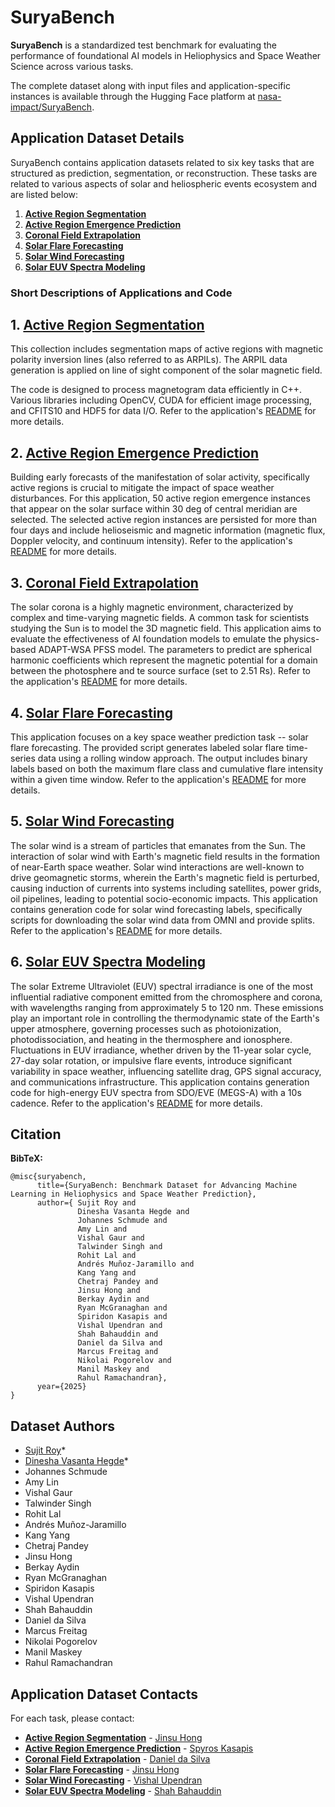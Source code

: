 <!---- Provide an overview of what is being achieved in this repo ----> 

# SuryaBench


**SuryaBench** is a standardized test benchmark for evaluating the performance of foundational AI models in Heliophysics and Space Weather Science across various tasks.  

The complete dataset along with input files and application-specific instances is available through the Hugging Face platform at [nasa-impact/SuryaBench]((https://huggingface.co/collections/nasa-impact/suryabench-68265ce306fc2470c121af7b)).

## Application Dataset Details

SuryaBench contains application datasets related to six key tasks that are structured as prediction, segmentation, or reconstruction. These tasks are related to various aspects of solar and heliospheric events ecosystem and are listed below:
1. **[Active Region Segmentation](ar_segmentation/)**
2. **[Active Region Emergence Prediction](ar_emergence/)**
3. **[Coronal Field Extrapolation](CoronalExtrapolation/)**
4. **[Solar Flare Forecasting](flare/)**
5. **[Solar Wind Forecasting](solarwind/)**
6. **[Solar EUV Spectra Modeling](euv_spectra/)**

### Short Descriptions of Applications and Code

## 1. [Active Region Segmentation](ar_segmentation/)
This collection includes segmentation maps of active regions with magnetic polarity inversion lines (also referred to as ARPILs). The ARPIL data generation is applied on line of sight component of the solar magnetic field. 
<!-- The ARPIL segmentation maps are created using the following steps:
 - Generate two polarity maps (positive and negative polarity regions) with field strength thresholds of +50 and −50 Gauss, respectively. 
 - To remove small, noisy patches in polarity region maps, apply a size filter excluding regions
>100 px (approx. 13.3 Mm2 of photospheric area). 
 - Dilate the polarity regions (10 px). 
 - Identify the intersection of the dilated positive and negative polarity regions, which corresponds to areas containing PILs. 
 - Only ARs that include PILs are kept.  -->
The code is designed to process magnetogram data efficiently in C++. Various libraries including OpenCV, CUDA for efficient image processing, and CFITS10 and HDF5 for data I/O. Refer to the application's [README](ar_segmentation/README.md) for more details.


## 2. [Active Region Emergence Prediction](ar_emergence/)
Building early forecasts of the manifestation of solar activity, specifically active regions is crucial to mitigate the impact of space weather disturbances. For this application, 50 active region emergence instances that appear on the solar surface within 30 deg of central meridian are selected. The selected active region instances are persisted for more than four days and include helioseismic and magnetic information (magnetic flux, Doppler velocity, and continuum intensity). Refer to the application's [README](ar_emergence/README.md) for more details.

## 3. [Coronal Field Extrapolation](CoronalExtrapolation/)
 The solar corona is a highly magnetic environment, characterized by complex and time-varying magnetic fields. A common task for scientists studying the Sun is to model the 3D magnetic field.  This application aims to evaluate the effectiveness of AI foundation models to emulate the physics-based ADAPT-WSA PFSS model. The parameters to predict are spherical harmonic coefficients which represent the magnetic potential for a domain between the photosphere and te source surface (set to 2.51 Rs). Refer to the application's [README](CoronalExtrapolation/README.md) for more details.

## 4. [Solar Flare Forecasting](flare/)
This application focuses on a key space weather prediction task -- solar flare forecasting. The provided script generates labeled solar flare time-series data using a rolling window approach. The output includes binary labels based on both the maximum flare class and cumulative flare intensity within a given time window. Refer to the application's [README](flare/README.md) for more details.

## 5. [Solar Wind Forecasting](solarwind/)
The solar wind is a stream of particles that emanates from the Sun. The interaction of solar wind with Earth's magnetic field results in the formation of near-Earth space weather. Solar wind interactions are well-known to drive geomagnetic storms, wherein the Earth's magnetic field is perturbed, causing induction of currents into systems including satellites, power grids, oil pipelines, leading to potential socio-economic impacts. This application contains generation code for solar wind forecasting labels, specifically scripts for downloading the solar wind data from OMNI and provide splits. Refer to the application's [README](solarwind/README.md) for more details.

## 6. [Solar EUV Spectra Modeling](euv_spectra/)
The solar Extreme Ultraviolet (EUV) spectral irradiance is one of the most influential radiative component emitted from the chromosphere and corona, with wavelengths ranging from approximately 5 to 120 nm. These emissions play an important role in controlling the thermodynamic state of the Earth's upper atmosphere, governing processes such as photoionization, photodissociation, and heating in the thermosphere and ionosphere. Fluctuations in EUV irradiance, whether driven by the 11-year solar cycle, 27-day solar rotation, or impulsive flare events, introduce significant variability in space weather, influencing satellite drag, GPS signal accuracy, and communications infrastructure. This application contains generation code for high-energy EUV spectra from SDO/EVE (MEGS-A) with a 10s cadence. Refer to the application's [README](euv_spectra/README.md) for more details.


## Citation
**BibTeX:**
```
@misc{suryabench,
      title={SuryaBench: Benchmark Dataset for Advancing Machine Learning in Heliophysics and Space Weather Prediction}, 
      author={ Sujit Roy and 
               Dinesha Vasanta Hegde and
               Johannes Schmude and
               Amy Lin and
               Vishal Gaur and
               Talwinder Singh and
               Rohit Lal and 
               Andrés Muñoz-Jaramillo and 
               Kang Yang and 
               Chetraj Pandey and
               Jinsu Hong and 
               Berkay Aydin and 
               Ryan McGranaghan and 
               Spiridon Kasapis and 
               Vishal Upendran and 
               Shah Bahauddin and 
               Daniel da Silva and 
               Marcus Freitag and 
               Nikolai Pogorelov and
               Manil Maskey and 
               Rahul Ramachandran},
      year={2025}
}
```

## Dataset Authors
- [Sujit Roy](https://github.com/thesujitroy)*
- [Dinesha Vasanta Hegde](https://github.com/dinesh-hegde)*
- Johannes Schmude 
- Amy Lin 
- Vishal Gaur 
- Talwinder Singh 
- Rohit Lal  
- Andrés Muñoz-Jaramillo  
- Kang Yang  
- Chetraj Pandey 
- Jinsu Hong  
- Berkay Aydin  
- Ryan McGranaghan  
- Spiridon Kasapis  
- Vishal Upendran  
- Shah Bahauddin  
- Daniel da Silva  
- Marcus Freitag  
- Nikolai Pogorelov 
- Manil Maskey  
- Rahul Ramachandran

## Application Dataset Contacts
For each task, please contact:
- **[Active Region Segmentation](ar_segmentation/)** - [Jinsu Hong](https://github.com/JinsuHongg)
- **[Active Region Emergence Prediction](ar_emergence/)** - [Spyros Kasapis](https://github.com/skasapis)
- **[Coronal Field Extrapolation](CoronalExtrapolation/)** - [Daniel da Silva](https://github.com/ddasilva)
- **[Solar Flare Forecasting](flare/)** - [Jinsu Hong](https://github.com/JinsuHongg)
- **[Solar Wind Forecasting](solarwind/)** - [Vishal Upendran](https://github.com/Vishal-Upendran)
- **[Solar EUV Spectra Modeling](euv_spectra/)** - [Shah Bahauddin](shah.bahauddin@lasp.colorado.edu)
